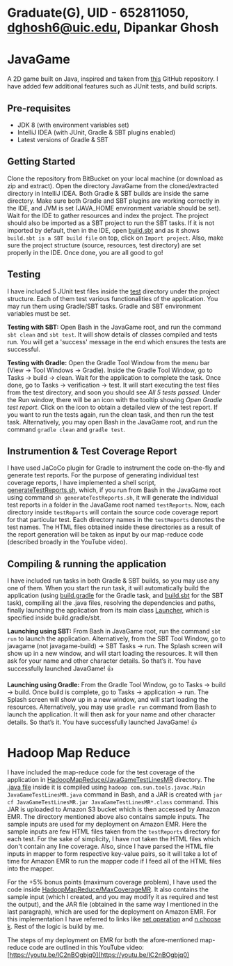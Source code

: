 Graduate(G), UID - 652811050, dghosh6@uic.edu, Dipankar Ghosh
=============================================================

JavaGame
========

A 2D game built on Java, inspired and taken from [this](https://github.com/redomar/JavaGame) GitHub repository. I have added few additional features such as JUnit tests, and build scripts.


Pre-requisites
--------------

* JDK 8 (with environment variables set)
* IntelliJ IDEA (with JUnit, Gradle & SBT plugins enabled)
* Latest versions of Gradle & SBT


Getting Started
---------------

Clone the repository from BitBucket on your local machine (or download as zip and extract). Open the directory JavaGame from the cloned/extracted directory in IntelliJ IDEA. Both Gradle & SBT builds are inside the same directory. Make sure both Gradle and SBT plugins are working correctly in the IDE, and JVM is set (JAVA_HOME environment variable should be set). Wait for the IDE to gather resources and index the project. The project should also be imported as a SBT project to run the SBT tasks. If it is not imported by default, then in the IDE, open [build.sbt](build.sbt) and as it shows `build.sbt is a SBT build file` on top, click on `Import project`. Also, make sure the project structure (source, resources, test directory) are set properly in the IDE. Once done, you are all good to go!


Testing
-------

I have included 5 JUnit test files inside the [test](src/test/java) directory under the project structure. Each of them test various functionalities of the application. You may run them using Gradle/SBT tasks. Gradle and SBT environment variables must be set.

**Testing with SBT:** Open Bash in the JavaGame root, and run the command `sbt clean` and `sbt test`. It will show details of classes compiled and tests run. You will get a 'success' message in the end which ensures the tests are successful.

**Testing with Gradle:** Open the Gradle Tool Window from the menu bar (View -> Tool Windows -> Gradle). Inside the Gradle Tool Window, go to Tasks -> build -> clean. Wait for the application to complete the task. Once done, go to Tasks -> verification -> test. It will start executing the test files from the test directory, and soon you should see *All 5 tests passed*. Under the Run window, there will be an icon with the tooltip showing *Open Gradle test report*. Click on the icon to obtain a detailed view of the test report. If you want to run the tests again, run the clean task, and then run the test task. Alternatively, you may open Bash in the JavaGame root, and run the command `gradle clean` and `gradle test`.


Instrumention & Test Coverage Report
------------------------------------

I have used JaCoCo plugin for Gradle to instrument the code on-the-fly and generate test reports. For the purpose of generating individual test coverage reports, I have implemented a shell script, [generateTestReports.sh](generateTestReports.sh), which, if you run from Bash in the JavaGame root using command `sh generateTestReports.sh`, it will generate the individual test reports in a folder in the JavaGame root named `testReports`. Now, each directory inside `testReports` will contain the source code coverage report for that particular test. Each directory names in the `testReports` denotes the test names. The HTML files obtained inside these directories as a result of the report generation will be taken as input by our map-reduce code (described broadly in the YouTube video).


Compiling & running the application
-----------------------------------

I have included run tasks in both Gradle & SBT builds, so you may use any one of them. When you start the run task, it will automatically build the application (using [build.gradle](build.gradle) for the Gradle task, and [build.sbt](build.sbt) for the SBT task), compiling all the .java files, resolving the dependencies and paths, finally launching the application from its main class [Launcher](src/main/com/redomar/game/Launcher.java), which is specified inside build.gradle/sbt.

**Launching using SBT:** From Bash in JavaGame root, run the command `sbt run` to launch the application. Alternatively, from the SBT Tool Window, go to javagame (not javagame-build) -> SBT Tasks -> run. The Splash screen will show up in a new window, and will start loading the resources. It will then ask for your name and other character details. So that’s it. You have successfully launched JavaGame! :thumbsup:

**Launching using Gradle:** From the Gradle Tool Window, go to Tasks -> build -> build. Once build is complete, go to Tasks -> application -> run. The Splash screen will show up in a new window, and will start loading the resources. Alternatively, you may use `gradle run` command from Bash to launch the application. It will then ask for your name and other character details. So that’s it. You have successfully launched JavaGame! :thumbsup:

Hadoop Map Reduce
=================

I have included the map-reduce code for the test coverage of the application in [HadoopMapReduce/JavaGameTestLinesMR](../HadoopMapReduce/JavaGameTestLinesMR) directory. The [.java file](../HadoopMapReduce/JavaGameTestLinesMR/JavaGameTestLinesMR.java) inside it is compiled using `hadoop com.sun.tools.javac.Main JavaGameTestLinesMR.java` command in Bash, and a JAR is created with `jar cf JavaGameTestLinesMR.jar JavaGameTestLinesMR*.class` command. This JAR is uploaded to Amazon S3 bucket which is then accessed by Amazon EMR. The directory mentioned above also contains sample inputs. The sample inputs are used for my deployment on Amazon EMR. Here the sample inputs are few HTML files taken from the `testReports` directory for each test. For the sake of simplicity, I have not taken the HTML files which don't contain any line coverage. Also, since I have parsed the HTML file inputs in mapper to form respective key-value pairs, so it will take a lot of time for Amazon EMR to run the mapper code if I feed all of the HTML files into the mapper. 

For the +5% bonus points (maximum coverage problem), I have used the code inside [HadoopMapReduce/MaxCoverageMR](../HadoopMapReduce/MaxCoverageMR). It also contains the sample input (which I created, and you may modify it as required and test the output), and the JAR file (obtained in the same way I mentioned in the last paragraph), which are used for the deployment on Amazon EMR. For this implementation I have referred to links like [set operation](https://stackoverflow.com/questions/43354077/operations-with-3-sets-in-java) and [n choose k](https://stackoverflow.com/questions/46011763/grouping-algorithm-java-n-choose-k). Rest of the logic is build by me.

The steps of my deployment on EMR for both the afore-mentioned map-reduce code are outlined in this YouTube video: [https://youtu.be/IC2nBOgbjq0](https://youtu.be/IC2nBOgbjq0)